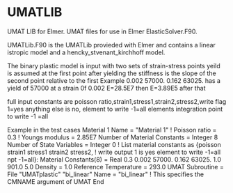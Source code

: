 # UMATLIB
UMAT LIB for Elmer. 
UMAT files for use in Elmer ElasticSolver.F90.

  UMATLib.F90 is the UMATLib provieded with Elmer and contains a linear istropic model
  and a hencky_stvenant_kirchhoff model.
  
  
The binary plastic model is input with two sets of strain-stress points yeild is assumed at the first point
after yielding the stiffness is the slope of the second point relative to the first
Example
0.002 57000. 0.162 63025.
has a yield of 57000 at a strain 0f 0.002 E=28.5E7 then E=3.89E5 after that

full input constants are poisson ratio,strain1,stress1,strain2,stress2,write flag
1=yes anything else is no, element to write -1=all elements
integration point to write -1 =all


Example in the test cases
Material 1
Name = "Material 1"
!  Poisson ratio = 0.3
!  Youngs modulus = 2.85E7
Number of Material Constants = Integer 8
Number of State Variables = Integer 0
! List material constants as {poisson strain1 stress1 strain2 stress2,
!  write output 1 is yes element to write -1=all npt -1=all}:
Material Constants(8) = Real 0.3 0.002 57000. 0.162 63025. 1.0 901.0 5.0
Density = 1.0
Reference Temperature = 293.0
UMAT Subroutine = File "UMATplastic" "bi_linear"
Name = "bi_linear"  ! This specifies the CMNAME argument of UMAT
End
